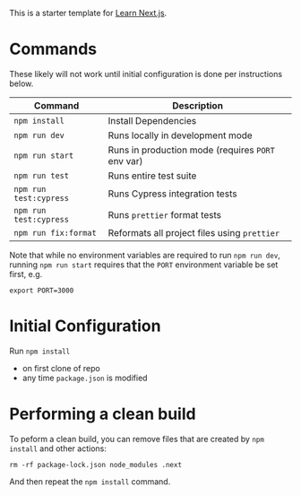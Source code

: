 This is a starter template for [Learn Next.js](https://nextjs.org/learn).

# Commands

These likely will not work until initial configuration is done per instructions below.

| Command                | Description                                       |
| ---------------------- | ------------------------------------------------- |
| `npm install`          | Install Dependencies                              |
| `npm run dev`          | Runs locally in development mode                  |
| `npm run start`        | Runs in production mode (requires `PORT` env var) |
| `npm run test`         | Runs entire test suite                            |
| `npm run test:cypress` | Runs Cypress integration tests                    |
| `npm run test:cypress` | Runs `prettier` format tests                      |
| `npm run fix:format`   | Reformats all project files using `prettier`      |

Note that while no environment variables are required to run
`npm run dev`, running `npm run start` requires that the `PORT` environment
variable be set first, e.g.

```
export PORT=3000
```

# Initial Configuration

Run `npm install`

- on first clone of repo
- any time `package.json` is modified

# Performing a clean build

To peform a clean build, you can remove files that are created by `npm install`
and other actions:

```
rm -rf package-lock.json node_modules .next
```

And then repeat the `npm install` command.
